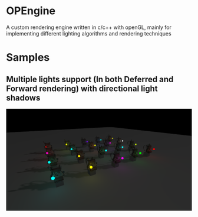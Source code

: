 # OPEngine
A custom rendering engine written in c/c++ with openGL, mainly for implementing different lighting algorithms and rendering techniques 

# Samples

## Multiple lights support (In both Deferred and Forward rendering) with directional light shadows
![Alt text](samples/shadows+pointlightvolumes.png?raw=true "pipeline")
